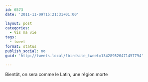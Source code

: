 ```yaml
---
id: 6573
date: '2011-11-09T15:21:31+01:00'

layout: post
categories:
  - Vis ma vie
tags:
  - tweet
format: status
publish_social: no
guid: 'http://tweets.local/?birdsite_tweet=134289520471457794'

---
```


Bientôt, on sera comme le Latin, une région morte